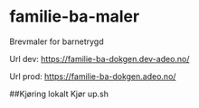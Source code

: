 # familie-ba-maler
Brevmaler for barnetrygd

Url dev: https://familie-ba-dokgen.dev-adeo.no/

Url prod: https://familie-ba-dokgen.adeo.no/

##Kjøring lokalt
Kjør up.sh
